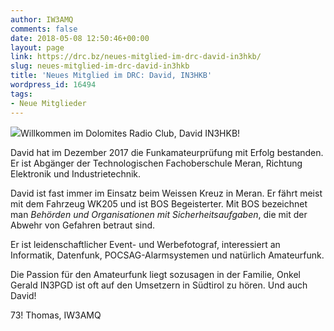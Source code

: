 ```yaml
---
author: IW3AMQ
comments: false
date: 2018-05-08 12:50:46+00:00
layout: page
link: https://drc.bz/neues-mitglied-im-drc-david-in3hkb/
slug: neues-mitglied-im-drc-david-in3hkb
title: 'Neues Mitglied im DRC: David, IN3HKB'
wordpress_id: 16494
tags:
- Neue Mitglieder
---
```


![](https://drc.bz/wp-content/uploads/2018/05/IN3HKB.jpg)Willkommen im Dolomites Radio Club, David IN3HKB!







David hat im Dezember 2017 die Funkamateurprüfung mit Erfolg bestanden. Er ist Abgänger der Technologischen Fachoberschule Meran, Richtung Elektronik und Industrietechnik.







David ist fast immer im Einsatz beim Weissen Kreuz in Meran. Er fährt meist mit dem Fahrzeug WK205 und ist BOS Begeisterter. Mit BOS bezeichnet man _Behörden und Organisationen mit Sicherheitsaufgaben_, die mit der Abwehr von Gefahren betraut sind.







Er ist leidenschaftlicher Event- und Werbefotograf, interessiert an Informatik, Datenfunk, POCSAG-Alarmsystemen und natürlich Amateurfunk.







Die Passion für den Amateurfunk liegt sozusagen in der Familie, Onkel Gerald IN3PGD ist oft auf den Umsetzern in Südtirol zu hören. Und auch David!







73! Thomas, IW3AMQ






